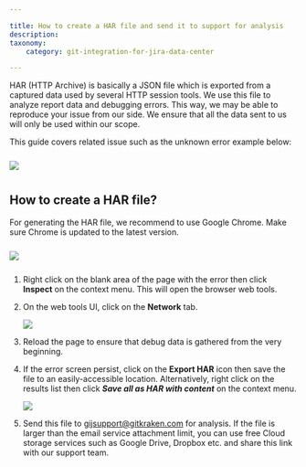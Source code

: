 ```yaml
---

title: How to create a HAR file and send it to support for analysis
description:
taxonomy:
    category: git-integration-for-jira-data-center

---
```


HAR (HTTP Archive) is basically a JSON file which is exported from a captured data used by several HTTP session tools. We use this file to analyze report data and debugging errors. This way, we may be able to reproduce your issue from our side. We ensure that all the data sent to us will only be used within our scope.

This guide covers related issue such as the unknown error example below:

<img src='/wp-content/uploads/gij-jira-instance-error-git-manager.png' style='margin:25px auto 40px auto;display:block;' />

## How to create a HAR file?

For generating the HAR file, we recommend to use Google Chrome. Make sure Chrome is updated to the latest version.

<img src='/wp-content/uploads/gij-browser-right-click-inspect.png' style='margin:25px auto;display:block;' />

1.  Right click on the blank area of the page with the error then click **Inspect** on the context menu. This will open the browser web tools.

2.  On the web tools UI, click on the **Network** tab.

    ![](/wp-content/uploads/gij-browser-dev-tools-network-tab.png)

3.  Reload the page to ensure that debug data is gathered from the very beginning.

4.  If the error screen persist, click on the **Export HAR** icon then save the file to an easily-accessible location. Alternatively, right click on the results list then click _**Save all as HAR with content**_ on the context menu.

    ![](/wp-content/uploads/gij-browser-dev-tools-network-tab-export-har.png)

5.  Send this file to [gijsupport@gitkraken.com](mailto:gijsupport@gitkraken.com) for analysis. If the file is larger than the email service attachment limit, you can use free Cloud storage services such as Google Drive, Dropbox etc. and share this link with our support team.


